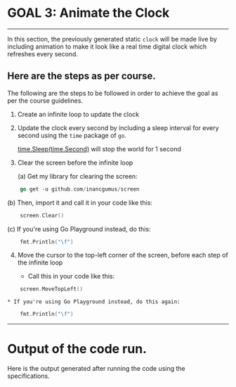 # GOAL 3: Animate the Clock

---

In this section, the previously generated static `clock` will be made live by including animation to make it look like a real time digital clock which refreshes every second.

## Here are the steps as per course.

The following are the steps to be followed in order to achieve the goal as per the course guidelines.

1. Create an infinite loop to update the clock

2. Update the clock every second by including a sleep interval for every second using the `time` package of `go`.

   [time.Sleep(time.Second)](https://golang.org/pkg/time/#Sleep) will stop the world for 1 second

3. Clear the screen before the infinite loop

   (a) Get my library for clearing the screen:

```go
    go get -u github.com/inancgumus/screen
```

   (b) Then, import it and call it in your code like this:

```go
    screen.Clear()
```

   (c) If you're using Go Playground instead, do this:

```go
    fmt.Println("\f")
```

 4. Move the cursor to the top-left corner of the screen, before each step
    of the infinite loop

    * Call this in your code like this:

```go
    screen.MoveTopLeft()
```

    * If you're using Go Playground instead, do this again:

```go
    fmt.Println("\f")
```
---

# Output of the code run.

Here is the output generated after running the code using the specifications.